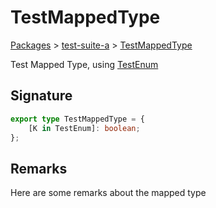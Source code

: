 # TestMappedType

[Packages](/) > [test-suite-a](/test-suite-a/) > [TestMappedType](/test-suite-a/testmappedtype-typealias)

Test Mapped Type, using [TestEnum](/test-suite-a/testenum-enum)

<h2 id="testmappedtype-signature">Signature</h2>

```typescript
export type TestMappedType = {
    [K in TestEnum]: boolean;
};
```

<h2 id="testmappedtype-remarks">Remarks</h2>

Here are some remarks about the mapped type
